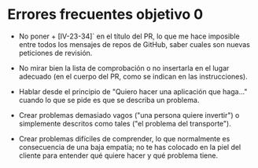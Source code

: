 # Errores frecuentes objetivo 0

* No poner + [IV-23-34]` en el título del PR, lo que me hace imposible entre
  todos los mensajes de repos de GitHub, saber cuales son nuevas peticiones de
  revisión.

* No mirar bien la lista de comprobación o no insertarla en el lugar adecuado
  (en el cuerpo del PR, como se indican en las instrucciones).

* Hablar desde el principio de "Quiero hacer una aplicación que haga..." cuando
  lo que se pide es que se describa un problema.

* Crear problemas demasiado vagos ("una persona quiere invertir") o simplemente
  descritos como tales ("el problema del transporte").

* Crear problemas difíciles de comprender, lo que normalmente es consecuencia de
  una baja empatía; no te has colocado en la piel del cliente para entender qué
  quiere hacer y qué problema tiene.
